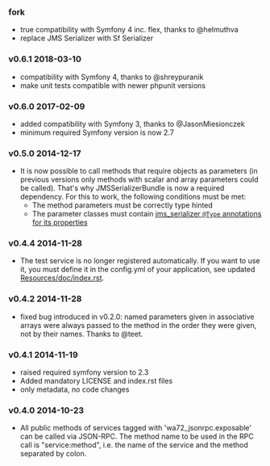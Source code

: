 ### fork ###
-   true compatibility with Symfony 4 inc. flex, thanks to @helmuthva
-   replace JMS Serializer with Sf Serializer

### v0.6.1 2018-03-10 ###
-   compatibility with Symfony 4, thanks to @shreypuranik
-   make unit tests compatible with newer phpunit versions

### v0.6.0 2017-02-09 ###
-   added compatibility with Symfony 3, thanks to @JasonMiesionczek
-   minimum required Symfony version is now 2.7

### v0.5.0 2014-12-17 ###
-   It is now possible to call methods that require objects as parameters (in previous versions only methods with scalar
    and array parameters could be called). That's why JMSSerializerBundle is now a required dependency.
    For this to work, the following conditions must be met:
    - The method parameters must be correctly type hinted
    - The parameter classes must contain [jms_serializer `@Type` annotations for its properties](http://jmsyst.com/libs/serializer/master/reference/annotations#type)

### v0.4.4 2014-11-28 ###
-   The test service is no longer registered automatically. If you want to use it,
    you must define it in the config.yml of your application, see updated [Resources/doc/index.rst](Resources/doc/index.rst).

### v0.4.2 2014-11-28 ###
-   fixed bug introduced in v0.2.0: named parameters given in associative arrays were always passed to the method in
    the order they were given, not by their names. Thanks to @teet.

### v0.4.1 2014-11-19 ###
-   raised required symfony version to 2.3
-   Added mandatory LICENSE and index.rst files
-   only metadata, no code changes

### v0.4.0 2014-10-23 ###
-   All public methods of services tagged with 'wa72_jsonrpc.exposable' can be called via JSON-RPC. The method name
    to be used in the RPC call is "service:method", i.e. the name of the service and the method separated by colon.